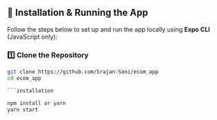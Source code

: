 ## 🚀 Installation & Running the App

Follow the steps below to set up and run the app locally using **Expo CLI** (JavaScript only):

### 1️⃣ Clone the Repository

```bash
git clone https://github.com/Srajan-Soni/ecom_app
cd ecom_app

```installation

npm install or yarn
yarn start
